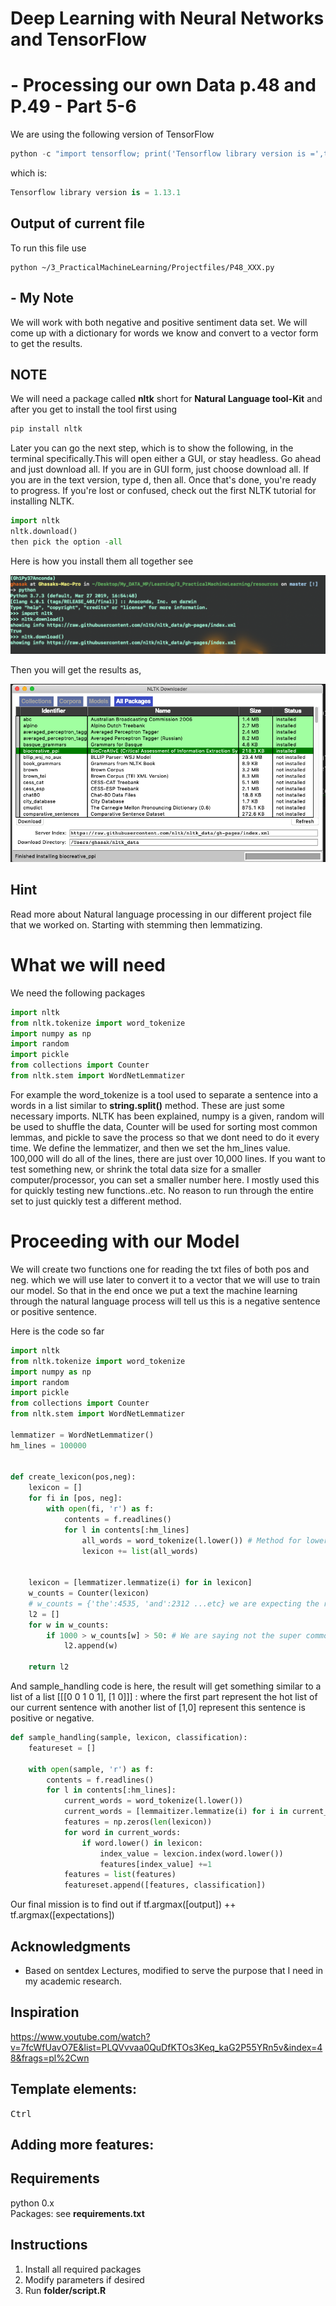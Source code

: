 
# Deep Learning with Neural Networks and TensorFlow
# - Processing our own Data p.48 and P.49 - Part 5-6
We are using the following version of TensorFlow

```py
python -c "import tensorflow; print('Tensorflow library version is =',tensorflow.__version__)"
```
which is:

```py
Tensorflow library version is = 1.13.1
```

## Output of current file
To run this file use

```
python ~/3_PracticalMachineLearning/Projectfiles/P48_XXX.py
```
## - My Note
We will work with both negative and positive sentiment data set. We will come up with a dictionary for words we know and convert to a vector form to get the results.

## NOTE
We will need a package called **nltk** short for **Natural Language tool-Kit** and after you get to install the tool first using

```py
pip install nltk
```
Later you can go the next step, which is to show the following, in the terminal specifically.This will open either a GUI, or stay headless. Go ahead and just download all. If you are in GUI form, just choose download all. If you are in the text version, type d, then all. Once that's done, you're ready to progress. If you're lost or confused, check out the first NLTK tutorial for installing NLTK.

```py
import nltk
nltk.download()
then pick the option -all
```
Here is how you install them all together see

![](./output_images/P48-1.png)

Then you will get the results as,

![](./output_images/P48-2.png)

## Hint
Read more about Natural language processing in our different project file that we worked on. Starting with stemming then lemmatizing.

# What we will need
We need the following packages

```py
import nltk
from nltk.tokenize import word_tokenize
import numpy as np
import random
import pickle
from collections import Counter
from nltk.stem import WordNetLemmatizer
```
For example the word_tokenize is a tool used to separate a sentence into a words in a list similar to **string.split()** method. These are just some necessary imports. NLTK has been explained, numpy is a given, random will be used to shuffle the data, Counter will be used for sorting most common lemmas, and pickle to save the process so that we dont need to do it every time. We define the lemmatizer, and then we set the hm_lines value. 100,000 will do all of the lines, there are just over 10,000 lines. If you want to test something new, or shrink the total data size for a smaller computer/processor, you can set a smaller number here. I mostly used this for quickly testing new functions..etc. No reason to run through the entire set to just quickly test a different method.


# Proceeding with our Model

We will create two functions one for reading the txt files of both pos and neg. which we will use later to convert it to a vector that we will use to train our model. So that in the end once we put a text the machine learning through the natural language process will tell us this is a negative sentence or positive sentence.

Here is the code so far

```py
import nltk
from nltk.tokenize import word_tokenize
import numpy as np
import random
import pickle
from collections import Counter
from nltk.stem import WordNetLemmatizer

lemmatizer = WordNetLemmatizer()
hm_lines = 100000


def create_lexicon(pos,neg):
    lexicon = []
    for fi in [pos, neg]:
        with open(fi, 'r') as f:
            contents = f.readlines()
            for l in contents[:hm_lines]
                all_words = word_tokenize(l.lower()) # Method for lower cases.
                lexicon += list(all_words)


    lexicon = [lemmatizer.lemmatize(i) for in lexicon]
    w_counts = Counter(lexicon)
    # w_counts = {'the':4535, 'and':2312 ...etc} we are expecting the results to be a dictionary.
    l2 = []
    for w in w_counts:
        if 1000 > w_counts[w] > 50: # We are saying not the super common words, like "the", "and",..etc.
            l2.append(w)

    return l2

```
And sample_handling code is here, the result will get something similar to a list of a list [[[0 0 1 0 1], [1 0]]] : where the first part represent the hot list of our current sentence with another list of [1,0] represent this sentence is positive or negative.

```py
def sample_handling(sample, lexicon, classification):
    featureset = []

    with open(sample, 'r') as f:
        contents = f.readlines()
        for l in contents[:hm_lines]:
            current_words = word_tokenize(l.lower())
            current_words = [lemmaitizer.lemmatize(i) for i in current_words]
            features = np.zeros(len(lexicon))
            for word in current_words:
                if word.lower() in lexicon:
                    index_value = lexcion.index(word.lower())
                    features[index_value] +=1
            features = list(features)
            featureset.append([features, classification])

```

Our final mission is to find out if
tf.argmax([output]) ++ tf.argmax([expectations])


## Acknowledgments
* Based on sentdex Lectures, modified to serve the purpose that I need in my academic research.

## Inspiration
https://www.youtube.com/watch?v=7fcWfUavO7E&list=PLQVvvaa0QuDfKTOs3Keq_kaG2P55YRn5v&index=48&frags=pl%2Cwn


## Template elements:
<kbd>Ctrl</kbd>
## Adding more features:
## Requirements
python 0.x <br />
Packages: see **requirements.txt** <br />
## Instructions
1. Install all required packages
2. Modify parameters if desired
3. Run **folder/script.R**
